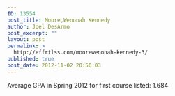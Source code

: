 ```yaml
---
ID: 13554
post_title: Moore,Wenonah Kennedy
author: Joel DesArmo
post_excerpt: ""
layout: post
permalink: >
  http://effrtlss.com/moorewenonah-kennedy-3/
published: true
post_date: 2012-11-02 20:56:03
---
```

<p>Average GPA in Spring 2012 for first course listed: 1.684</p>